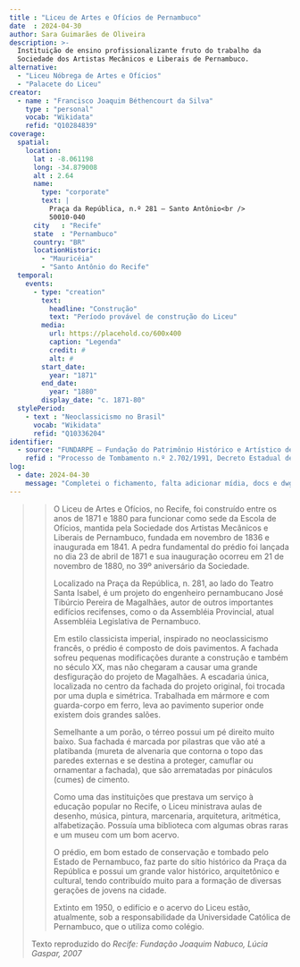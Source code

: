 ```yaml
---
title : "Liceu de Artes e Ofícios de Pernambuco"
date  : 2024-04-30
author: Sara Guimarães de Oliveira
description: >-
  Instituição de ensino profissionalizante fruto do trabalho da
  Sociedade dos Artistas Mecânicos e Liberais de Pernambuco.
alternative:
  - "Liceu Nóbrega de Artes e Ofícios"
  - "Palacete do Liceu"
creator:
  - name : "Francisco Joaquim Béthencourt da Silva"
    type : "personal"
    vocab: "Wikidata"
    refid: "Q10284839"
coverage:
  spatial:
    location:
      lat : -8.061198 
      long: -34.879008
      alt : 2.64
      name:
        type: "corporate"
        text: |
          Praça da República, n.º 281 – Santo Antônio<br />
          50010-040
      city   : "Recife"
      state  : "Pernambuco"
      country: "BR"
      locationHistoric:
        - "Mauricéia"
        - "Santo Antônio do Recife"
  temporal:
    events:
      - type: "creation"
        text:
          headline: "Construção"
          text: "Período provável de construção do Liceu"
        media:
          url: https://placehold.co/600x400
          caption: "Legenda"
          credit: #
          alt: #
        start_date:
          year: "1871"
        end_date:
          year: "1880"
        display_date: "c. 1871-80"
  stylePeriod:
    - text : "Neoclassicismo no Brasil"
      vocab: "Wikidata"
      refid: "Q10336204"
identifier:
  - source: "FUNDARPE – Fundação do Patrimônio Histórico e Artístico de Pernambuco"
    refid : "Processo de Tombamento n.º 2.702/1991, Decreto Estadual de Homologação n.º 17.348, de 28/02/1994."
log:
  - date: 2024-04-30
    message: "Completei o fichamento, falta adicionar mídia, docs e dwg"
---
```


<blockquote>

>O Liceu de Artes e Ofícios, no Recife, foi construído entre os anos de 1871 e 1880
>para funcionar como sede da Escola de Ofícios, mantida pela Sociedade dos Artistas
>Mecânicos e Liberais de Pernambuco, fundada em novembro de 1836 e inaugurada em 1841.
>A pedra fundamental do prédio foi lançada no dia 23 de abril de 1871 e sua 
>inauguração ocorreu em 21 de novembro de 1880, no 39º aniversário da Sociedade.
>
>Localizado na Praça da República, n. 281, ao lado do Teatro Santa Isabel,
>é um projeto do engenheiro pernambucano José Tibúrcio Pereira de Magalhães,
>autor de outros importantes edifícios recifenses, como o da Assembléia Provincial,
>atual Assembléia Legislativa de Pernambuco.
>
>Em estilo classicista imperial, inspirado no neoclassicismo francês,
>o prédio é composto de dois pavimentos. A fachada sofreu pequenas modificações
>durante a construção e também no século XX, mas não chegaram a causar uma
>grande desfiguração do projeto de Magalhães. A escadaria única, localizada no
>centro da fachada do projeto original, foi trocada por uma dupla e simétrica.
>Trabalhada em mármore e com guarda-corpo em ferro, leva ao pavimento superior
>onde existem dois grandes salões.
>
>Semelhante a um porão, o térreo possui um pé direito muito baixo. Sua fachada é
>marcada por pilastras que vão até a platibanda (mureta de alvenaria que contorna
>o topo das paredes externas e se destina a proteger, camuflar ou ornamentar a fachada),
>que são arrematadas por pináculos (cumes) de cimento.
>
>Como uma das instituições que prestava um serviço à educação popular no Recife,
>o Liceu ministrava aulas de desenho, música, pintura, marcenaria, arquitetura, aritmética,
>alfabetização. Possuía uma biblioteca com algumas obras raras e um museu com um bom acervo.
>
>O prédio, em bom estado de conservação e tombado pelo Estado de Pernambuco,
>faz parte do sítio histórico da Praça da República e possui um grande valor histórico,
>arquitetônico e cultural, tendo contribuído muito para a formação de diversas gerações
>de jovens na cidade.
>
> Extinto em 1950, o edifício e o acervo do Liceu estão, atualmente, sob a responsabilidade
> da Universidade Católica de Pernambuco, que o utiliza como colégio.


  <footer class="figure-caption">Texto reproduzido
  do <cite>Recife: Fundação Joaquim Nabuco<cite>, Lúcia Gaspar<cite>, 2007</footer>
</blockquote>
